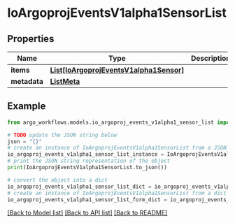 # IoArgoprojEventsV1alpha1SensorList


## Properties

Name | Type | Description | Notes
------------ | ------------- | ------------- | -------------
**items** | [**List[IoArgoprojEventsV1alpha1Sensor]**](IoArgoprojEventsV1alpha1Sensor.md) |  | [optional] 
**metadata** | [**ListMeta**](ListMeta.md) |  | [optional] 

## Example

```python
from argo_workflows.models.io_argoproj_events_v1alpha1_sensor_list import IoArgoprojEventsV1alpha1SensorList

# TODO update the JSON string below
json = "{}"
# create an instance of IoArgoprojEventsV1alpha1SensorList from a JSON string
io_argoproj_events_v1alpha1_sensor_list_instance = IoArgoprojEventsV1alpha1SensorList.from_json(json)
# print the JSON string representation of the object
print(IoArgoprojEventsV1alpha1SensorList.to_json())

# convert the object into a dict
io_argoproj_events_v1alpha1_sensor_list_dict = io_argoproj_events_v1alpha1_sensor_list_instance.to_dict()
# create an instance of IoArgoprojEventsV1alpha1SensorList from a dict
io_argoproj_events_v1alpha1_sensor_list_form_dict = io_argoproj_events_v1alpha1_sensor_list.from_dict(io_argoproj_events_v1alpha1_sensor_list_dict)
```
[[Back to Model list]](../README.md#documentation-for-models) [[Back to API list]](../README.md#documentation-for-api-endpoints) [[Back to README]](../README.md)


